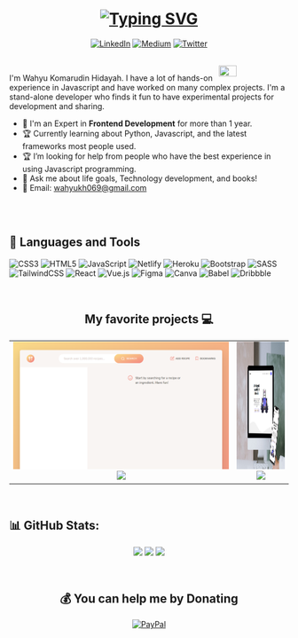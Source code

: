 <h1 align= "center">
    <a href="https://git.io/typing-svg"><img src="https://readme-typing-svg.demolab.com?font=Roboto+Serif&size=30&duration=4000&pause=1000&color=71B7FF&center=true&vCenter=true&width=500&lines=Hi+there%2C+I'm+Wahyu;Frontend+Development;Always+Learning+all+the+Time!!" alt="Typing SVG" /></a>
</h1>

<div align="center" >
    
[![LinkedIn](https://img.shields.io/badge/LinkedIn-%230077B5.svg?logo=linkedin&logoColor=white)](https://www.linkedin.com/in/wahyukh/) [![Medium](https://img.shields.io/badge/Medium-12100E?logo=medium&logoColor=white)](https://medium.com/@wahyukmr) [![Twitter](https://img.shields.io/badge/Twitter-%231DA1F2.svg?logo=Twitter&logoColor=white)](https://twitter.com/wahyukh6)
    
</div>

</br>

<img src="https://media.giphy.com/media/z9vxfIMzxbTaGwBkc5/giphy.gif" width="25%" height="25%" align="right">

<p>
    I'm Wahyu Komarudin Hidayah. I have a lot of hands-on experience in Javascript and have worked on many complex projects. I'm a stand-alone developer who finds it fun to have experimental projects for development and sharing.
    
- :raising_hand: I'm an Expert in **Frontend Development** for more than 1 year.
- 🏆 Currently learning about Python, Javascript, and the latest frameworks most people used.
- 🏆 I’m looking for help from people who have the best experience in using Javascript programming.
- :ghost: Ask me about life goals, Technology development, and books!
- 📧 Email: wahyukh069@gmail.com
</p>

</br>

</br>

<h2> 💼 Languages and Tools</h2>
    
![CSS3](https://img.shields.io/badge/css3-%231572B6.svg?style=for-the-badge&logo=css3&logoColor=white) ![HTML5](https://img.shields.io/badge/html5-%23E34F26.svg?style=for-the-badge&logo=html5&logoColor=white) ![JavaScript](https://img.shields.io/badge/javascript-%23323330.svg?style=for-the-badge&logo=javascript&logoColor=%23F7DF1E) ![Netlify](https://img.shields.io/badge/netlify-%23000000.svg?style=for-the-badge&logo=netlify&logoColor=#00C7B7) ![Heroku](https://img.shields.io/badge/heroku-%23430098.svg?style=for-the-badge&logo=heroku&logoColor=white) ![Bootstrap](https://img.shields.io/badge/bootstrap-%23563D7C.svg?style=for-the-badge&logo=bootstrap&logoColor=white) ![SASS](https://img.shields.io/badge/SASS-hotpink.svg?style=for-the-badge&logo=SASS&logoColor=white) ![TailwindCSS](https://img.shields.io/badge/tailwindcss-%2338B2AC.svg?style=for-the-badge&logo=tailwind-css&logoColor=white) ![React](https://img.shields.io/badge/react-%2320232a.svg?style=for-the-badge&logo=react&logoColor=%2361DAFB) ![Vue.js](https://img.shields.io/badge/vuejs-%2335495e.svg?style=for-the-badge&logo=vuedotjs&logoColor=%234FC08D) 	![Figma](https://img.shields.io/badge/figma-%23F24E1E.svg?style=for-the-badge&logo=figma&logoColor=white) ![Canva](https://img.shields.io/badge/Canva-%2300C4CC.svg?style=for-the-badge&logo=Canva&logoColor=white) ![Babel](https://img.shields.io/badge/Babel-F9DC3e?style=for-the-badge&logo=babel&logoColor=black) ![Dribbble](https://img.shields.io/badge/Dribbble-EA4C89?style=for-the-badge&logo=dribbble&logoColor=white)

</br>

<table>
    <tr>
        <h2 align="center">My favorite projects 💻</h2>
        <td valign="top" width="80%" align="center">
            <a href="https://github.com/wahyukmr/xirafood">
                <img width="400" height="230" src="https://github.com/wahyukmr/wahyukmr/blob/main/asset/thumbnail/xirafood.png" />
                <img src="https://github-readme-stats.vercel.app/api/pin/?username=wahyukmr&repo=xirafood&theme=tokyonight" />
            </a>
        </td>
        <td valign="top" align="center">
            <a href="https://github.com/wahyukmr/GetWeb-WebApp">
                <img width="400" height="230" src="https://github.com/wahyukmr/wahyukmr/blob/main/asset/thumbnail/getweb.png" />
                <img src="https://github-readme-stats.vercel.app/api/pin/?username=wahyukmr&repo=GetWeb-WebApp&theme=tokyonight" />
            </a>
        </td>
    </tr>
</table>
    
<br />

## 📊 GitHub Stats:
 
<div align="center">
    
![](https://github-readme-stats.vercel.app/api?username=wahyukmr&theme=shades-of-purple&hide_border=false&include_all_commits=false&count_private=false)
![](https://github-readme-stats.vercel.app/api/top-langs/?username=wahyukmr&layout=compact&theme=radical)
![](https://github-readme-streak-stats.herokuapp.com/?user=wahyukmr&theme=shades-of-purple&hide_border=false)

    
</div>

</br>
  
<div align="center" >
    
## 💰 You can help me by Donating
[![PayPal](https://img.shields.io/badge/PayPal-00457C?style=for-the-badge&logo=paypal&logoColor=white)](https://paypal.me/paypal.me/badakamazon)
    
</div>

